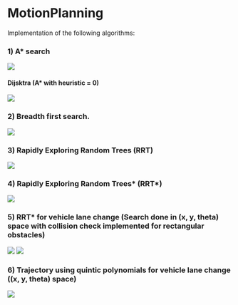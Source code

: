 # MotionPlanning

Implementation of the following algorithms:

### 1) A* search
![](https://github.com/MohamedNaveed/MotionPlanning/blob/main/a_star_plot.png)

#### Dijsktra (A* with heuristic = 0)
![](https://github.com/MohamedNaveed/MotionPlanning/blob/main/dijsktra_plot.png)

### 2) Breadth first search.
![](https://github.com/MohamedNaveed/MotionPlanning/blob/main/bfs_plot.png)

### 3) Rapidly Exploring Random Trees (RRT) 
![](https://github.com/MohamedNaveed/MotionPlanning/blob/main/RRT.png)

### 4) Rapidly Exploring Random Trees* (RRT*) 
![](https://github.com/MohamedNaveed/MotionPlanning/blob/main/RRTstar.png)

### 5) RRT* for vehicle lane change (Search done in (x, y, theta) space with collision check implemented for rectangular obstacles) 
![](https://github.com/MohamedNaveed/MotionPlanning/blob/main/lane_change_wRRTnodes.png)
![](https://github.com/MohamedNaveed/MotionPlanning/blob/main/lane_change_woRRTnodes.png)

### 6) Trajectory using quintic polynomials for vehicle lane change ((x, y, theta) space) 
![](https://github.com/MohamedNaveed/MotionPlanning/blob/main/quintic_polynomial_path.png)
